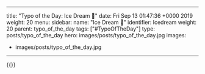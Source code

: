 
---
title: "Typo of the Day: Ice Dream 🥶"
date: Fri Sep 13 01:47:36 +0000 2019
weight: 20
menu:
  sidebar:
    name: "Ice Dream 🥶"
    identifier: Icedream
    weight: 20
    parent: typo_of_the_day
tags: ["#TypoOfTheDay"]
type: posts/typo_of_the_day
hero: images/posts/typo_of_the_day.jpg
images:
- images/posts/typo_of_the_day.jpg
---


{{<x user="mariatta" id="1172325925280600064">}}

